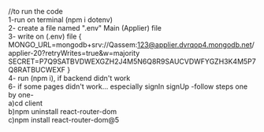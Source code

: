 //to run the code  
1-run on terminal (npm i dotenv)  
2- create a file named ".env" Main (Applier) file  
3- write on (.env) file {​​  
MONGO_URL=mongodb+srv://Qassem:123@applier.dvrqop4.mongodb.net/applier-20?retryWrites=true&w=majority  
SECRET=P7Q9SATBVDWEXGZH2J4M5N6Q8R9SAUCVDWFYGZH3K4M5P7Q8RATBUCWEXF
}​​  
4- run (npm i), if backend didn't work  
6- if some pages didn't work... especially signIn signUp -follow steps one by one-  
a)cd client  
b)npm uninstall react-router-dom  
c)npm install react-router-dom@5  
